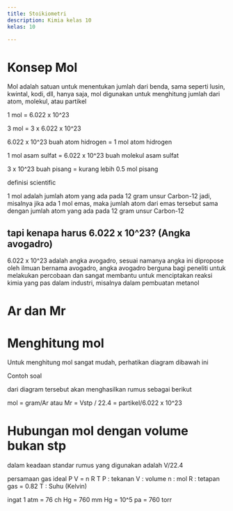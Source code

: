 ```yaml
---
title: Stoikiometri
description: Kimia kelas 10
kelas: 10

---
```


# Konsep Mol

Mol adalah satuan untuk menentukan jumlah dari benda, sama seperti lusin, kwintal, kodi, dll, hanya saja, mol digunakan untuk menghitung jumlah dari atom, molekul, atau partikel

1 mol = 6.022 x 10^23

3 mol = 3 x 6.022 x 10^23

6.022 x 10^23 buah atom hidrogen = 1 mol atom hidrogen

1 mol asam sulfat = 6.022 x 10^23 buah molekul asam sulfat

3 x 10^23 buah pisang = kurang lebih 0.5 mol pisang

definisi scientific

1 mol adalah jumlah atom yang ada pada 12 gram unsur Carbon-12
jadi, misalnya jika ada 1 mol emas, maka jumlah atom dari emas tersebut sama dengan jumlah atom yang ada pada 12 gram unsur Carbon-12



## tapi kenapa harus 6.022 x 10^23? (Angka avogadro)

6.022 x 10^23 adalah angka avogadro, sesuai namanya angka ini dipropose oleh ilmuan bernama avogadro,
angka avogadro berguna bagi peneliti untuk melakukan percobaan dan sangat membantu untuk menciptakan reaksi kimia yang pas dalam industri, misalnya dalam pembuatan metanol

# Ar dan Mr

# Menghitung mol
Untuk menghitung mol sangat mudah, perhatikan diagram dibawah ini

Contoh soal

dari diagram tersebut akan menghasilkan rumus sebagai berikut

mol = gram/Ar atau Mr = Vstp / 22.4 = partikel/6.022 x 10^23

# Hubungan mol dengan volume bukan stp

dalam keadaan standar rumus yang digunakan adalah V/22.4

persamaan gas ideal 
P V = n R T
P : tekanan
V : volume
n : mol
R : tetapan gas = 0.82
T : Suhu (Kelvin)

ingat
1 atm   = 76 ch Hg
        = 760 mm Hg
        = 10^5 pa
        = 760 torr

